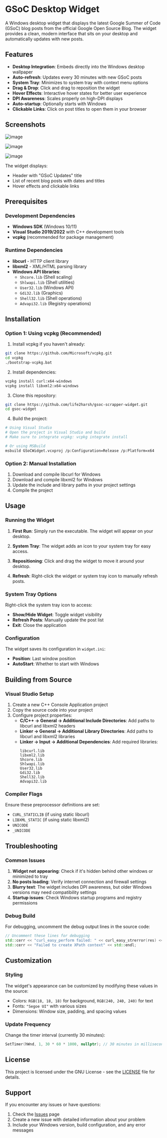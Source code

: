 # GSoC Desktop Widget

A Windows desktop widget that displays the latest Google Summer of Code (GSoC) blog posts from the official Google Open Source Blog. The widget provides a clean, modern interface that sits on your desktop and automatically updates with new posts.

## Features

- **Desktop Integration**: Embeds directly into the Windows desktop wallpaper
- **Auto-refresh**: Updates every 30 minutes with new GSoC posts
- **System Tray**: Minimizes to system tray with context menu options
- **Drag & Drop**: Click and drag to reposition the widget
- **Hover Effects**: Interactive hover states for better user experience
- **DPI Awareness**: Scales properly on high-DPI displays
- **Auto-startup**: Optionally starts with Windows
- **Clickable Links**: Click on post titles to open them in your browser

## Screenshots
![image](https://github.com/user-attachments/assets/3b325e2b-2c2b-4f2d-8cc2-d3adf38834a8)


![image](https://github.com/user-attachments/assets/eb21ce9f-89eb-43cb-ac0d-2d15ffaff393)


![image](https://github.com/user-attachments/assets/755bbd7e-8d7e-41a7-a4f9-5dec6e9acb6a)

The widget displays:
- Header with "GSoC Updates" title
- List of recent blog posts with dates and titles
- Hover effects and clickable links

## Prerequisites

### Development Dependencies

- **Windows SDK** (Windows 10/11)
- **Visual Studio 2019/2022** with C++ development tools
- **vcpkg** (recommended for package management)

### Runtime Dependencies

- **libcurl** - HTTP client library
- **libxml2** - XML/HTML parsing library
- **Windows API libraries**:
  - `Shcore.lib` (Shell scaling)
  - `Shlwapi.lib` (Shell utilities)
  - `User32.lib` (Windows API)
  - `Gdi32.lib` (Graphics)
  - `Shell32.lib` (Shell operations)
  - `Advapi32.lib` (Registry operations)

## Installation

### Option 1: Using vcpkg (Recommended)

1. Install vcpkg if you haven't already:
```bash
git clone https://github.com/Microsoft/vcpkg.git
cd vcpkg
./bootstrap-vcpkg.bat
```

2. Install dependencies:
```bash
vcpkg install curl:x64-windows
vcpkg install libxml2:x64-windows
```

3. Clone this repository:
```bash
git clone https://github.com/life2harsh/gsoc-scrapper-widget.git
cd gsoc-widget
```

4. Build the project:
```bash
# Using Visual Studio
# Open the project in Visual Studio and build
# Make sure to integrate vcpkg: vcpkg integrate install

# Or using MSBuild
msbuild GSoCWidget.vcxproj /p:Configuration=Release /p:Platform=x64
```

### Option 2: Manual Installation

1. Download and compile libcurl for Windows
2. Download and compile libxml2 for Windows
3. Update the include and library paths in your project settings
4. Compile the project

## Usage

### Running the Widget

1. **First Run**: Simply run the executable. The widget will appear on your desktop.

2. **System Tray**: The widget adds an icon to your system tray for easy access.

3. **Repositioning**: Click and drag the widget to move it around your desktop.

4. **Refresh**: Right-click the widget or system tray icon to manually refresh posts.

### System Tray Options

Right-click the system tray icon to access:
- **Show/Hide Widget**: Toggle widget visibility
- **Refresh Posts**: Manually update the post list
- **Exit**: Close the application

### Configuration

The widget saves its configuration in `widget.ini`:
- **Position**: Last window position
- **AutoStart**: Whether to start with Windows

## Building from Source

### Visual Studio Setup

1. Create a new C++ Console Application project
2. Copy the source code into your project
3. Configure project properties:
   - **C/C++ → General → Additional Include Directories**: Add paths to libcurl and libxml2 headers
   - **Linker → General → Additional Library Directories**: Add paths to libcurl and libxml2 libraries
   - **Linker → Input → Additional Dependencies**: Add required libraries:
     ```
     libcurl.lib
     libxml2.lib
     Shcore.lib
     Shlwapi.lib
     User32.lib
     Gdi32.lib
     Shell32.lib
     Advapi32.lib
     ```

### Compiler Flags

Ensure these preprocessor definitions are set:
- `CURL_STATICLIB` (if using static libcurl)
- `LIBXML_STATIC` (if using static libxml2)
- `UNICODE`
- `_UNICODE`

## Troubleshooting

### Common Issues

1. **Widget not appearing**: Check if it's hidden behind other windows or minimized to tray
2. **No posts loading**: Verify internet connection and firewall settings
3. **Blurry text**: The widget includes DPI awareness, but older Windows versions may need compatibility settings
4. **Startup issues**: Check Windows startup programs and registry permissions

### Debug Build

For debugging, uncomment the debug output lines in the source code:
```cpp
// Uncomment these lines for debugging
std::cerr << "curl_easy_perform failed: " << curl_easy_strerror(res) << std::endl;
std::cerr << "Failed to create XPath context" << std::endl;
```

## Customization

### Styling

The widget's appearance can be customized by modifying these values in the source:
- Colors: `RGB(18, 18, 18)` for background, `RGB(240, 240, 240)` for text
- Fonts: `"Segoe UI"` with various sizes
- Dimensions: Window size, padding, and spacing values

### Update Frequency

Change the timer interval (currently 30 minutes):
```cpp
SetTimer(hWnd, 1, 30 * 60 * 1000, nullptr); // 30 minutes in milliseconds
```

## License

This project is licensed under the GNU License - see the [LICENSE](LICENSE) file for details.

## Support

If you encounter any issues or have questions:
1. Check the [Issues](https://github.com/life2harsh/gsoc-scrapper-widget/issues) page
2. Create a new issue with detailed information about your problem
3. Include your Windows version, build configuration, and any error messages
